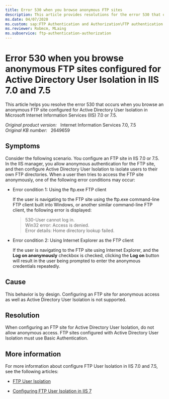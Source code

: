 ```yaml
---
title: Error 530 when you browse anonymous FTP sites
description: This article provides resolutions for the error 530 that occurs when users browse an anonymous FTP site configured for Active Directory User Isolation in IIS 7.0 and 7.5.
ms.date: 04/07/2020
ms.custom: sap:FTP Authentication and Authorization\FTP authentication
ms.reviewer: Robmcm, MLaing
ms.subservice: ftp-authentication-authorization
---
```

# Error 530 when you browse anonymous FTP sites configured for Active Directory User Isolation in IIS 7.0 and 7.5

This article helps you resolve the error 530 that occurs when you browse an anonymous FTP site configured for Active Directory User Isolation in Microsoft Internet Information Services (IIS) 7.0 or 7.5.

_Original product version:_ &nbsp; Internet Information Services 7.0, 7.5  
_Original KB number:_ &nbsp; 2649659

## Symptoms

Consider the following scenario. You configure an FTP site in IIS 7.0 or 7.5. In the IIS manager, you allow anonymous authentication for the FTP site, and then configure Active Directory User Isolation to isolate users to their own FTP directories. When a user then tries to access the FTP site anonymously, one of the following error conditions may occur:

- Error condition 1: Using the ftp.exe FTP client

    If the user is navigating to the FTP site using the ftp.exe command-line FTP client built into Windows, or another similar command-line FTP client, the following error is displayed:

    > 530-User cannot log in.  
    > Win32 error: Access is denied.  
    > Error details: Home directory lookup failed.

- Error condition 2: Using Internet Explorer as the FTP client

    If the user is navigating to the FTP site using Internet Explorer, and the **Log on anonymously** checkbox is checked, clicking the **Log on** button will result in the user being prompted to enter the anonymous credentials repeatedly.

## Cause

This behavior is by design. Configuring an FTP site for anonymous access as well as Active Directory User Isolation is not supported.

## Resolution

When configuring an FTP site for Active Directory User Isolation, do not allow anonymous access. FTP sites configured with Active Directory User Isolation must use Basic Authentication.

## More information

For more information about configure FTP User Isolation in IIS 7.0 and 7.5, see the following articles:

- [FTP User Isolation](/previous-versions/windows/it-pro/windows-server-2008-R2-and-2008/dd722768(v=ws.10))

- [Configuring FTP User Isolation in IIS 7](/iis/publish/using-the-ftp-service/configuring-ftp-user-isolation-in-iis-7)
